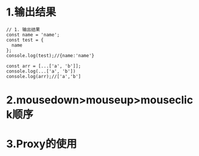 <!--
 * @Description: 
 * @version: 
 * @Author: 朱宇
 * @Date: 2019-08-26 23:08:21
 * @LastEditTime: 2019-08-27 08:01:27
 -->
# 1.输出结果
```
// 1. 输出结果
const name = 'name';
const test = {
  name
};
console.log(test);//{name:'name'}

const arr = [...['a', 'b']];
console.log(...['a', 'b'])
console.log(arr);//['a','b']
```
# 2.mousedown>mouseup>mouseclick顺序
# 3.Proxy的使用
# 